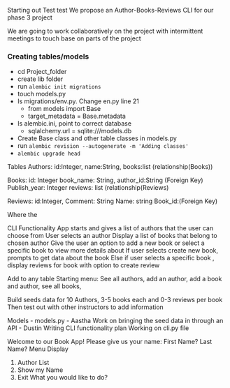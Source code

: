 Starting out
Test test
We propose an Author-Books-Reviews CLI for our phase 3 project

We are going to work collaboratively on the project with intermittent meetings to touch base on parts of the project

### Creating tables/models
 - cd Project_folder
 - create lib folder
 - run `alembic init migrations`
 - touch models.py
 - ls migrations/env.py. Change en.py line 21
	- from models import Base
	- target_metadata = Base.metadata
 - ls alembic.ini, point to correct database
	- sqlalchemy.url = sqlite:///models.db
 - Create Base class and other table classes in models.py
 - run `alembic revision --autogenerate -m 'Adding classes'`
 - `alembic upgrade head`


Tables
Authors: id:Integer,
   name:String, 
               books:list (relationship(Books))


Books: id: Integer
	book_name: String,
    author_id:String (Foreign Key)
	Publish_year: Integer
	reviews: list (relationship(Reviews)


Reviews: id:Integer,
	    Comment: String
	 Name: string
	   Book_id:(Foreign Key)
	




Where the 

CLI Functionality
App starts and gives a list of authors that the user can choose from
User selects an author
Display a list of books that belong to chosen author
Give the user an option to add a new book or select a specific book to view more details about
If user selects create new book, prompts to get data about the book
Else if user selects a specific book , display reviews for book with option to create review




Add to any table 
Starting menu:
See all authors, add an author, add a book and author, see all books, 

Build seeds data for 10 Authors, 3-5 books each and 0-3 reviews per book
Then test out with other instructors to add information


Models - models.py - Aastha
Work on bringing the seed data in through an API - Dustin
Writing CLI functionality plan 
Working on cli.py file 


Welcome to our Book App!
Please give us your name:
First Name?
Last Name?
Menu Display
1. Author List
2. Show my Name
3. Exit
What you would like to do?

